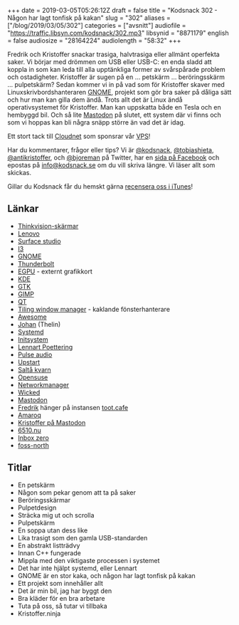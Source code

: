 +++
date = 2019-03-05T05:26:12Z
draft = false
title = "Kodsnack 302 - Någon har lagt tonfisk på kakan"
slug = "302"
aliases = ["/blog/2019/03/05/302"]
categories = ["avsnitt"]
audiofile = "https://traffic.libsyn.com/kodsnack/302.mp3"
libsynid = "8871179"
english = false
audiosize = "28164224"
audiolength = "58:32"
+++

Fredrik och Kristoffer snackar trasiga, halvtrasiga eller allmänt operfekta saker. Vi börjar med drömmen om USB eller USB-C: en enda sladd att koppla in som kan leda till alla upptänkliga former av svårspårade problem och ostadigheter. Kristoffer är sugen på en … petskärm … beröringsskärm … pulpetskärm? Sedan kommer vi in på vad som för Kristoffer skaver med Linuxskrivbordshanteraren [GNOME](https://en.wikipedia.org/wiki/GNOME), projekt som gör bra saker på dåliga sätt och hur man kan gilla dem ändå. Trots allt det är Linux ändå operativsystemet för Kristoffer. Man kan uppskatta både en Tesla och en hembyggd bil. Och så lite [Mastodon](https://en.wikipedia.org/wiki/Mastodon_%28software%29) på slutet, ett system där vi finns och som vi hoppas kan bli några snäpp större än vad det är idag.

Ett stort tack till [Cloudnet](http://www.cloudnet.se) som sponsrar vår [VPS](http://en.wikipedia.org/wiki/Virtual_private_server)!

Har du kommentarer, frågor eller tips? Vi är [@kodsnack](https://www.twitter.com/kodsnack), [@tobiashieta](https://www.twitter.com/tobiashieta), [@antikristoffer](https://www.twitter.com/antikristoffer), och [@bjoreman](https://www.twitter.com/bjoreman) på Twitter, har en [sida på Facebook](https://www.facebook.com/kodsnack) och epostas på [info@kodsnack.se](mailto:info@kodsnack.se) om du vill skriva längre. Vi läser allt som skickas.

Gillar du Kodsnack får du hemskt gärna [recensera oss i iTunes](http://itunes.apple.com/se/podcast/kodsnack/id561631498?l=en)!

## Länkar ##
* [Thinkvision-skärmar](https://www.lenovo.com/se/sv/accessories-and-monitors/monitors/c/monitors)
* [Lenovo](https://en.wikipedia.org/wiki/Lenovo)
* [Surface studio](https://www.bjoreman.com/thoughts/surfaceStudio.html)
* [I3](https://i3wm.org/)
* [GNOME](https://en.wikipedia.org/wiki/GNOME)
* [Thunderbolt](https://en.wikipedia.org/wiki/Thunderbolt_%28interface%29)
* [EGPU](https://en.wikipedia.org/wiki/Graphics_processing_unit#External_GPU_%28eGPU%29) - externt grafikkort
* [KDE](https://en.wikipedia.org/wiki/KDE)
* [GTK](https://en.wikipedia.org/wiki/GTK)
* [GIMP](https://en.wikipedia.org/wiki/GIMP)
* [QT](https://en.wikipedia.org/wiki/Qt_%28software%29)
* [Tiling window manager](https://en.wikipedia.org/wiki/Tiling_window_manager) - kaklande fönsterhanterare
* [Awesome](https://awesomewm.org/)
* [Johan](http://e8johan.se/) (Thelin)
* [Systemd](https://en.wikipedia.org/wiki/Systemd)
* [Initsystem](https://en.wikipedia.org/wiki/Init)
* [Lennart Poettering](https://en.wikipedia.org/wiki/Lennart_Poettering)
* [Pulse audio](https://www.freedesktop.org/wiki/Software/PulseAudio/)
* [Upstart](http://upstart.ubuntu.com/)
* [Saltå kvarn](https://sv.wikipedia.org/wiki/Salt%C3%A5_kvarn)
* [Opensuse](https://www.opensuse.org/)
* [Networkmanager](https://doc.opensuse.org/documentation/leap/reference/html/book.opensuse.reference/cha.nm.html)
* [Wicked](https://www.suse.com/media/presentation/wicked.pdf)
* [Mastodon](https://en.wikipedia.org/wiki/Mastodon_%28software%29)
* [Fredrik](https://toot.cafe/@bjoreman) hänger på instansen [toot.cafe](https://toot.cafe/web/getting-started)
* [Amaroq](https://github.com/ReticentJohn/Amaroq)
* [Kristoffer på Mastodon](https://mastodon.acc.umu.se/@krig)
* [6510.nu](https://6510.nu/)
* [Inbox zero](http://www.43folders.com/izero)
* [foss-north](https://foss-north.se/2019/)

## Titlar ##
* En petskärm
* Någon som pekar genom att ta på saker
* Beröringsskärmar
* Pulpetdesign
* Sträcka mig ut och scrolla
* Pulpetskärm
* En soppa utan dess like
* Lika trasigt som den gamla USB-standarden
* En abstrakt listträdvy
* Innan C++ fungerade
* Mippla med den viktigaste processen i systemet
* Det har inte hjälpt systemd, eller Lennart
* GNOME är en stor kaka, och någon har lagt tonfisk på kakan
* Ett projekt som innehåller allt
* Det är min bil, jag har byggt den
* Bra kläder för en bra arbetare
* Tuta på oss, så tutar vi tillbaka
* Kristoffer.ninja